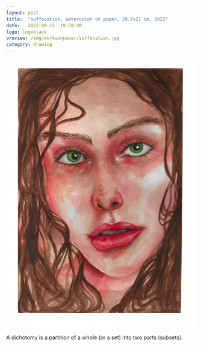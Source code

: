 ```yaml
---
layout: post
title:  "suffocation, watercolor on paper, 29.7x21 cm, 2022"
date:   2022-09-15  19:59:30
logo: logoblack
preview: /img/worksonpaper/suffocation.jpg
category: drawing
---
```


![dichotomy](/img/worksonpaper/suffocation.jpg) 

A dichotomy is a partition of a whole (or a set) into two parts (subsets).


